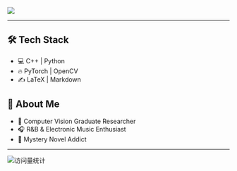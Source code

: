 ![](https://readme-typing-svg.demolab.com?font=JetBrains+Mono&weight=600&size=28&pause=1000&color=00F5FF&center=true&vCenter=true&width=500&lines=👋Hello+!+This+is+HAYDEN~)

---

## 🛠️ Tech Stack 
- 💻 C++ | Python 
- 🔥 PyTorch | OpenCV
- ✍️ LaTeX | Markdown 

## 🚀 About Me 
- 🌱 Computer Vision Graduate Researcher
- 🎧 R&B & Electronic Music Enthusiast 
- 🔎 Mystery Novel Addict 

---

<div>
  <img src="https://komarev.com/ghpvc/?username=yourname&label=Blog+Views&color=0e75b6&style=flat" alt="访问量统计" />
</div>
